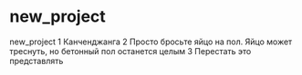 # new_project
new_project
1 Канченджанга
2 Просто бросьте яйцо на пол. Яйцо может треснуть, но бетонный пол останется целым
3 Перестать это представлять
